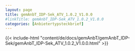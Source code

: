```yaml
---
layout: page
title: gemAnbT_IDP-Sek_ATV_1.0.2_V1.0.0
#linkTitle: gemAnbT_IDP-Sek_ATV_1.0.2_V1.0.0
categories: [Anbietertypsteckbrief]
---
```

{{< include-html "content/de/docs/gemAnbT/gemAnbT_IDP-Sek/gemAnbT_IDP-Sek_ATV_1.0.2_V1.0.0.html" >}}